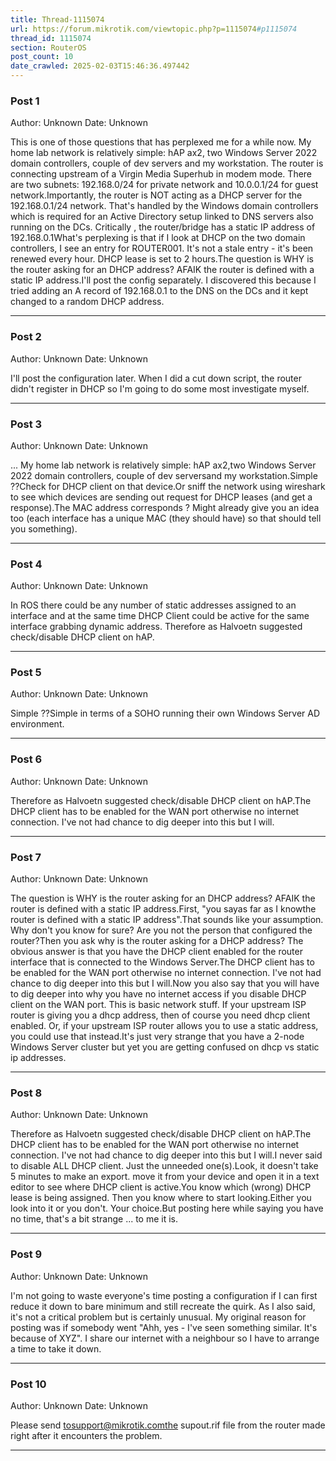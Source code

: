 ```yaml
---
title: Thread-1115074
url: https://forum.mikrotik.com/viewtopic.php?p=1115074#p1115074
thread_id: 1115074
section: RouterOS
post_count: 10
date_crawled: 2025-02-03T15:46:36.497442
---
```


### Post 1
Author: Unknown
Date: Unknown

This is one of those questions that has perplexed me for a while now. My home lab network is relatively simple: hAP ax2, two Windows Server 2022 domain controllers, couple of dev servers and my workstation. The router is connecting upstream of a Virgin Media Superhub in modem mode. There are two subnets: 192.168.0/24 for private network and 10.0.0.1/24 for guest network.Importantly, the router is NOT acting as a DHCP server for the 192.168.0.1/24 network. That's handled by the Windows domain controllers which is required for an Active Directory setup linked to DNS servers also running on the DCs. Critically , the router/bridge has a static IP address of 192.168.0.1What's perplexing is that if I look at DHCP on the two domain controllers, I see an entry for ROUTER001. It's not a stale entry - it's been renewed every hour. DHCP lease is set to 2 hours.The question is WHY is the router asking for an DHCP address? AFAIK the router is defined with a static IP address.I'll post the config separately. I discovered this because I tried adding an A record of 192.168.0.1 to the DNS on the DCs and it kept changed to a random DHCP address.

---
### Post 2
Author: Unknown
Date: Unknown

I'll post the configuration later. When I did a cut down script, the router didn't register in DHCP so I'm going to do some most investigate myself.

---
### Post 3
Author: Unknown
Date: Unknown

... My home lab network is relatively simple: hAP ax2,two Windows Server 2022 domain controllers, couple of dev serversand my workstation.Simple ??Check for DHCP client on that device.Or sniff the network using wireshark to see which devices are sending out request for DHCP leases (and get a response).The MAC address corresponds ? Might already give you an idea too (each interface has a unique MAC (they should have) so that should tell you something).

---
### Post 4
Author: Unknown
Date: Unknown

In ROS there could be any number of static addresses assigned to an interface and at the same time DHCP Client could be active for the same interface grabbing dynamic address. Therefore as Halvoetn suggested check/disable DHCP client on hAP.

---
### Post 5
Author: Unknown
Date: Unknown

Simple ??Simple in terms of a SOHO running their own Windows Server AD environment.

---
### Post 6
Author: Unknown
Date: Unknown

Therefore as Halvoetn suggested check/disable DHCP client on hAP.The DHCP client has to be enabled for the WAN port otherwise no internet connection. I've not had chance to dig deeper into this but I will.

---
### Post 7
Author: Unknown
Date: Unknown

The question is WHY is the router asking for an DHCP address? AFAIK the router is defined with a static IP address.First, "you sayas far as I knowthe router is defined with a static IP address".That sounds like your assumption.  Why don't you know for sure?  Are you not the person that configured the router?Then you ask why is the router asking for a DHCP address?  The obvious answer is that you have the DHCP client enabled for the router interface that is connected to the Windows Server.The DHCP client has to be enabled for the WAN port otherwise no internet connection. I've not had chance to dig deeper into this but I will.Now you also say that you will have to dig deeper into why you have no internet access if you disable DHCP client on the WAN port.  This is basic network stuff.  If your upstream ISP router is giving you a dhcp address, then of course you need dhcp client enabled.  Or, if your upstream ISP router allows you to use a static address, you could use that instead.It's just very strange that you have a 2-node Windows Server cluster but yet you are getting confused on dhcp vs static ip addresses.

---
### Post 8
Author: Unknown
Date: Unknown

Therefore as Halvoetn suggested check/disable DHCP client on hAP.The DHCP client has to be enabled for the WAN port otherwise no internet connection. I've not had chance to dig deeper into this but I will.I never said to disable ALL DHCP client. Just the unneeded one(s).Look, it doesn't take 5 minutes to make an export. move it from your device and open it in a text editor to see where DHCP client is active.You know which (wrong) DHCP lease is being assigned. Then you know where to start looking.Either you look into it or you don't. Your choice.But posting here while saying you have no time, that's a bit strange ... to me it is.

---
### Post 9
Author: Unknown
Date: Unknown

I'm not going to waste everyone's time posting a configuration if I can first reduce it down to bare minimum and still recreate the quirk. As I also said, it's not a critical problem but is certainly unusual. My original reason for posting was if somebody went "Ahh, yes - I've seen something similar. It's because of XYZ". I share our internet with a neighbour so I have to arrange a time to take it down.

---
### Post 10
Author: Unknown
Date: Unknown

Please send tosupport@mikrotik.comthe supout.rif file from the router made right after it encounters the problem.

---
